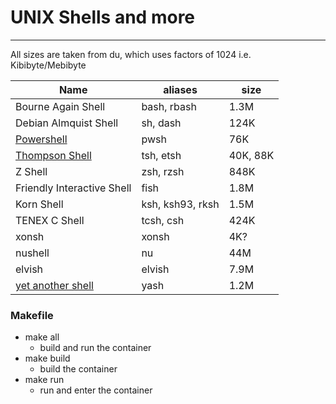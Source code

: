 # UNIX Shells and more
---
All sizes are taken from du, which uses factors of 1024 i.e. Kibibyte/Mebibyte

Name | aliases | size
---|---|---
Bourne Again Shell | bash, rbash | 1.3M
Debian Almquist Shell | sh, dash | 124K
[Powershell](https://learn.microsoft.com/en-us/powershell/scripting/install/install-debian?view=powershell-7.5) | pwsh | 76K
[Thompson Shell](https://etsh.dev/src) | tsh, etsh | 40K, 88K
Z Shell | zsh, rzsh | 848K
Friendly Interactive Shell | fish | 1.8M
Korn Shell | ksh, ksh93, rksh | 1.5M
TENEX C Shell | tcsh, csh | 424K
xonsh | xonsh | 4K?
nushell | nu | 44M
elvish | elvish | 7.9M
[yet another shell](https://github.com/magicant/yash/blob/trunk/INSTALL) | yash | 1.2M

### Makefile
- make all
  - build and run the container
- make build
  - build the container
- make run
  - run and enter the container

